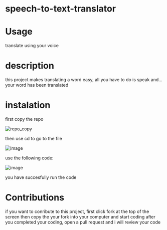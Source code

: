 # speech-to-text-translator
# Usage
translate using your voice

# description
this project makes translating a word easy, all you have to do is speak and... your word has been translated

# instalation
first copy the repo



![repo_copy](https://user-images.githubusercontent.com/92285372/137573122-886090af-f1dc-47b5-9e09-12731b26e490.png)

then use cd to go to the file

![image](https://user-images.githubusercontent.com/92285372/137573197-c77cd8d0-b679-4b97-85b8-77a26bd5e645.png)

use the following code:

![image](https://user-images.githubusercontent.com/92285372/137573234-5cb40cc5-9e79-4cfd-9f8b-f39a1f688187.png)

you have succesfully run the code

# Contributions
if you want to conribute to this project, first click fork at the top of the screen
then copy the your fork into your computer and start coding
after you completed your coding, open a pull request and i will review your code
